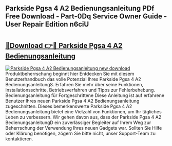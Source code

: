 ## Parkside Pgsa 4 A2 Bedienungsanleitung PDf Free Download - Part-0Dq Service Owner Guide - User Repair Edition n6ciU

# <h2><a href="http://df5vlgr.blite.top/?on=Parkside+Pgsa+4+A2+Bedienungsanleitung">🔗Download 👉🔴 Parkside Pgsa 4 A2 Bedienungsanleitung</a></h2>

[![Parkside Pgsa 4 A2 Bedienungsanleitung new download](https://i.imgur.com/lujVjoI.png)](http://df5vlgr.blite.top/?on=Parkside+Pgsa+4+A2+Bedienungsanleitung)
Produktbeherrschung beginnt hier Entdecken Sie mit diesem Benutzerhandbuch das volle Potenzial Ihres Parkside Pgsa 4 A2 BedienungsanleitungS. Erfahren Sie mehr über seine Funktionen, Installationsschritte, Betriebsverfahren und Tipps zur Fehlerbehebung. Bedienungsanleitung für Fortgeschrittene Diese Anleitung ist auf erfahrene Benutzer Ihres neuen Parkside Pgsa 4 A2 Bedienungsanleitung zugeschnitten. Dieses bemerkenswerte Parkside Pgsa 4 A2 Bedienungsanleitung bietet eine Vielzahl von Funktionen, um Ihr tägliches Leben zu verbessern. Wir gehen davon aus, dass der Parkside Pgsa 4 A2 BedienungsanleitungD ein zuverlässiger Begleiter auf Ihrem Weg zur Beherrschung der Verwendung Ihres neuen Gadgets war. Sollten Sie Hilfe oder Klärung benötigen, zögern Sie bitte nicht, unser Support-Team zu kontaktieren.
